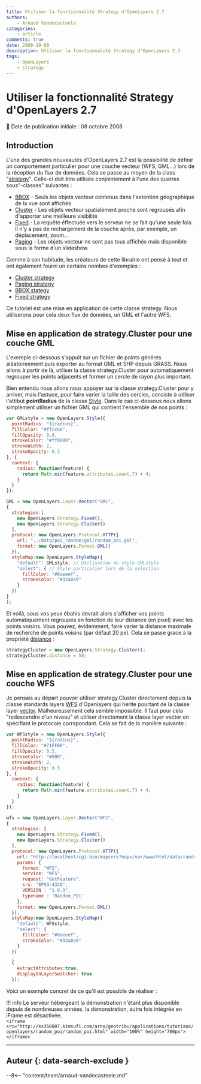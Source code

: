 ```yaml
---
title: Utiliser la fonctionnalité Strategy d'OpenLayers 2.7
authors:
    - Arnaud Vandecasteele
categories:
    - article
comments: true
date: 2008-10-08
description: Utiliser la fonctionnalité Strategy d'OpenLayers 2.7
tags:
    - OpenLayers
    - strategy
---
```


# Utiliser la fonctionnalité Strategy d'OpenLayers 2.7

:calendar: Date de publication initiale : 08 octobre 2008

## Introduction

L'une des grandes nouveautés d'OpenLayers 2.7 est la possibilité de définir un comportement particulier pour une couche vecteur (WFS, GML...) lors de la réception du flux de données. Cela se passe au moyen de la class "[strategy](http://dev.openlayers.org/releases/OpenLayers-2.7/doc/apidocs/files/OpenLayers/Strategy-js.html "obj strategy")". Celle-ci doit être utilisée conjointement à l'une des quatres sous"-classes" suivantes :

- [BBOX](http://dev.openlayers.org/releases/OpenLayers-2.7/doc/apidocs/files/OpenLayers/Strategy/BBOX-js.html) - Seuls les objets vecteur contenus dans l'extention géographique de la vue sont affichés
- [Cluster](http://dev.openlayers.org/releases/OpenLayers-2.7/doc/apidocs/files/OpenLayers/Strategy/Cluster-js.html) - Les objets vecteur spatialement proche sont regroupés afin d'apporter une meilleure visibilité
- [Fixed](http://dev.openlayers.org/releases/OpenLayers-2.7/doc/apidocs/files/OpenLayers/Strategy/Fixed-js.htm) - La requête éffectuée vers le serveur ne se fait qu'une seule fois. Il n'y a pas de rechargement de la couche après, par exemple, un déplacement, zoom...
- [Paging](http://dev.openlayers.org/releases/OpenLayers-2.7/doc/apidocs/files/OpenLayers/Strategy/Paging-js.html) - Les objets vecteur ne sont pas tous affichés mais disponible sous la forme d'un slideshow.

Comme à son habitude, les créateurs de cette librairie ont pensé à tout et ont également fourni un certains nombes d'exemples :

- [Cluster strategy](http://openlayers.org/dev/examples/strategy-cluster.html)
- [Paging strategy](http://openlayers.org/dev/examples/strategy-paging.html)
- [BBOX stategy](http://openlayers.org/dev/examples/strategy-bbox.html)
- [Fixed strategy](http://openlayers.org/dev/examples/behavior-fixed-http-gml.html)

Ce tutoriel est une mise en application de cette classe strategy. Nous utiliserons pour cela deux flux de données, un GML et l'autre WFS.

## Mise en application de strategy.Cluster pour une couche GML

L'exemple ci-dessous s'appuit sur un fichier de points générés aléatoireement puis exporter au format GML et SHP depuis GRASS. Nous allons à partir de là, utiliser la classe strategy.Cluster pour automatiquement regrouper les points adjacents et former un cercle de rayon plus important.

Bien entendu nous allons nous appuyer sur la classe strategy.Cluster pour y arriver, mais l'astuce, pour faire varier la taille des cercles, consiste à utiliser l'attibut **pointRadius** de la classe [Style](http://dev.openlayers.org/releases/OpenLayers-2.6/doc/apidocs/files/OpenLayers/Style-js.html). Dans le cas ci-dessous nous allons simplement utiliser un fichier GML qui contient l'ensemble de nos points :

```javascript
var GMLstyle = new OpenLayers.Style({  
  pointRadius: "${radius}",  
  fillColor: "#ffcc66",  
  fillOpacity: 0.8,  
  strokeColor: "#ff0000",  
  strokeWidth: 2,  
  strokeOpacity: 0.3  
}, {  
  context: {  
    radius: function(feature) {  
      return Math.min(feature.attributes.count,7) + 4;  
    }  
  }  
});

GML = new OpenLayers.Layer.Vector("GML",  
{  
  strategies:[  
    new OpenLayers.Strategy.Fixed(),  
    new OpenLayers.Strategy.Cluster()  
  ],  
  protocol: new OpenLayers.Protocol.HTTP({  
    url: "../data/poi_random/gml/random_poi.gml",  
    format: new OpenLayers.Format.GML()  
  }),  
  styleMap:new OpenLayers.StyleMap({  
    "default": GMLstyle, // Utilisation du style GMLstyle  
    "select": { // Style particulier lors de la selection  
      fillColor: "#8aeeef",  
      strokeColor: "#32a8a9"  
    }  
  })  
}  
);  
```

Et voilà, sous vos yeux ébahis devrait alors s'afficher vos points automatiquement regroupés en fonction de leur distance (en pixel) avec les points voisins. Vous pouvez, évidemment, faire varier la distance maximale de recherche de points voisins (par défaut 20 px). Cela se passe grace à la propriété [distance](http://dev.openlayers.org/releases/OpenLayers-2.7/doc/apidocs/files/OpenLayers/Strategy/Cluster-js.html#OpenLayers.Strategy.Cluster.distance) :

```javascript
strategyCluster = new OpenLayers.Strategy.Cluster();  
strategyCluster.distance = 50;
```

## Mise en application de strategy.Cluster pour une couche WFS

Je pensais au départ pouvoir utiliser strategy.Cluster directement depuis la classe standards layers [WFS](http://dev.openlayers.org/releases/OpenLayers-2.7/doc/apidocs/files/OpenLayers/Layer/WFS-js.html) d'Openlayers qui hérite pourtant de la classe layer [vector](http://dev.openlayers.org/releases/OpenLayers-2.7/doc/apidocs/files/OpenLayers/Layer/Vector-js.html). Malheureusement cela semble impossible. Il faut pour cela "redescendre d'un niveau" et utiliser directement la classe layer vector en spécifiant le protocole corrspondant. Cela se fait de la manière suivante :

```javascript
var WFSstyle = new OpenLayers.Style({  
  pointRadius: "${radius}",  
  fillColor: "#71FF00",  
  fillOpacity: 0.5,  
  strokeColor: "#000",  
  strokeWidth: 2,  
  strokeOpacity: 0.3  
}, {  
  context: {  
    radius: function(feature) {  
      return Math.min(feature.attributes.count,7) + 4;  
    }  
  }  
});

wfs = new OpenLayers.Layer.Vector("WFS",  
{  
  strategies: [  
    new OpenLayers.Strategy.Fixed(),  
    new OpenLayers.Strategy.Cluster()  
  ],  
  protocol: new OpenLayers.Protocol.HTTP({  
    url: "http://localhost/cgi-bin/mapserv?map=/var/www/html/data/random_poi.map",  
    params: {  
      format: "WFS",  
      service: "WFS",  
      request: "GetFeature",  
      srs: "EPSG:4326",  
      VERSION : "1.0.0",  
      typename : 'Random_POI'  
    },  
    format: new OpenLayers.Format.GML()  
  }),  
  styleMap:new OpenLayers.StyleMap({  
    "default": WFSstyle,  
    "select": {  
      fillColor: "#8aeeef",  
      strokeColor: "#32a8a9"  
    }  
  })  
  ,  
  {  
    extractAttributes:true,  
    displayInLayerSwitcher: true  
  });  
```

Voici un exemple concret de ce qu'il est possible de réaliser :

!!! info
    Le serveur hébergeant la démonstration n'étant plus disponible depuis de nombreuses années, la démonstration, autre fois intégrée en iFrame est désactivée.  
    `<iframe src="http://ks356007.kimsufi.com/arno/geotribu/applications/tutoriaux/openlayers/random_poi/random_poi.html" width="100%" height="700px"></iframe>`

----

## Auteur {: data-search-exclude }

--8<-- "content/team/arnaud-vandecasteele.md"
